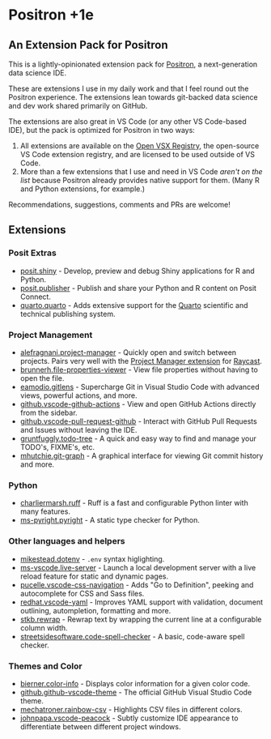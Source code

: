 # Positron +1e

## An Extension Pack for Positron

This is a lightly-opinionated extension pack for [Positron](https://github.com/posit-dev/positron), a next-generation data science IDE.

These are extensions I use in my daily work and that I feel round out the Positron experience. The extensions lean towards git-backed data science and dev work shared primarily on GitHub. 

The extensions are also great in VS Code (or any other VS Code-based IDE), but the pack is optimized for Positron in two ways:

1. All extensions are available on the [Open VSX Registry](https://open-vsx.org/), the open-source VS Code extension registry, and are licensed to be used outside of VS Code.
2. More than a few extensions that I use and need in VS Code _aren't on the list_ because Positron already provides native support for them. (Many R and Python extensions, for example.)

Recommendations, suggestions, comments and PRs are welcome!

## Extensions

### Posit Extras

-  [posit.shiny](https://open-vsx.org/extension/posit/shiny) - Develop, preview and debug Shiny applications for R and Python.
-  [posit.publisher](https://open-vsx.org/extension/posit/publisher) - Publish and share your Python and R content on Posit Connect.
-  [quarto.quarto](https://open-vsx.org/extension/quarto/quarto) - Adds extensive support for the [Quarto](https://quarto.org/) scientific and technical publishing system.

### Project Management

-  [alefragnani.project-manager](https://open-vsx.org/extension/alefragnani/project-manager) - Quickly open and switch between projects. Pairs very well with the [Project Manager extension](https://www.raycast.com/MarkusLanger/vscode-project-manager) for [Raycast](https://www.raycast.com/).
-  [brunnerh.file-properties-viewer](https://open-vsx.org/extension/brunnerh/file-properties-viewer) - View file properties without having to open the file.
-  [eamodio.gitlens](https://open-vsx.org/extension/eamodio/gitlens) - Supercharge Git in Visual Studio Code with advanced views, powerful actions, and more.
-  [github.vscode-github-actions](<https://open-vsx.org/extension/github/vscode-github-actions>) - View and open GitHub Actions directly from the sidebar.
-  [github.vscode-pull-request-github](https://open-vsx.org/extension/github/vscode-pull-request-github) - Interact with GitHub Pull Requests and Issues without leaving the IDE.
-  [gruntfuggly.todo-tree](https://open-vsx.org/extension/gruntfuggly/todo-tree) - A quick and easy way to find and manage your TODO's, FIXME's, etc.
-  [mhutchie.git-graph](https://open-vsx.org/extension/mhutchie/git-graph) - A graphical interface for viewing Git commit history and more.

### Python

-  [charliermarsh.ruff](https://open-vsx.org/extension/charliermarsh/ruff) - Ruff is a fast and configurable Python linter with many features.
-  [ms-pyright.pyright](https://open-vsx.org/extension/ms-pyright/pyright) - A static type checker for Python.

### Other languages and helpers

-  [mikestead.dotenv](https://open-vsx.org/extension/mikestead/dotenv) - `.env` syntax higlighting.
-  [ms-vscode.live-server](https://open-vsx.org/extension/ms-vscode/live-server) - Launch a local development server with a live reload feature for static and dynamic pages.
-  [pucelle.vscode-css-navigation](https://open-vsx.org/extension/pucelle/vscode-css-navigation) - Adds "Go to Definition", peeking and autocomplete for CSS and Sass files.
-  [redhat.vscode-yaml](https://open-vsx.org/extension/redhat/vscode-yaml) - Improves YAML support with validation, document outlining, autompletion, formatting and more.
-  [stkb.rewrap](<https://open-vsx.org/extension/stkb/rewrap>) - Rewrap text by wrapping the current line at a configurable column width.
-  [streetsidesoftware.code-spell-checker](https://open-vsx.org/extension/streetsidesoftware/code-spell-checker) - A basic, code-aware spell checker.

### Themes and Color

-  [bierner.color-info](https://open-vsx.org/extension/bierner/color-info) - Displays color information for a given color code.
-  [github.github-vscode-theme](https://open-vsx.org/extension/github/github-vscode-theme) - The official GitHub Visual Studio Code theme.
-  [mechatroner.rainbow-csv](https://open-vsx.org/extension/mechatroner/rainbow-csv) - Highlights CSV files in different colors.
-  [johnpapa.vscode-peacock](https://open-vsx.org/extension/johnpapa/vscode-peacock) - Subtly customize IDE appearance to differentiate between different project windows.
